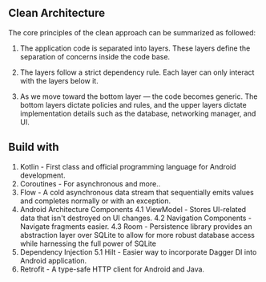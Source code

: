 ## Clean Architecture
The core principles of the clean approach can be summarized as followed:

1. The application code is separated into layers.
   These layers define the separation of concerns inside the code base.

2. The layers follow a strict dependency rule.
   Each layer can only interact with the layers below it.

3. As we move toward the bottom layer — the code becomes generic.
   The bottom layers dictate policies and rules, and the upper layers dictate implementation details such as the database, networking manager, and UI.

## Build with
1. Kotlin - First class and official programming language for Android development.
2. Coroutines - For asynchronous and more..
3. Flow - A cold asynchronous data stream that sequentially emits values and completes normally or with an exception.
4. Android Architecture Components 
   4.1 ViewModel - Stores UI-related data that isn't destroyed on UI changes.
   4.2 Navigation Components - Navigate fragments easier.
   4.3 Room - Persistence library provides an abstraction layer over SQLite to allow for more robust database access while harnessing the full power of SQLite
5. Dependency Injection
   5.1 Hilt - Easier way to incorporate Dagger DI into Android application.
6. Retrofit - A type-safe HTTP client for Android and Java.
